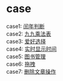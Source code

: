 # case
case1:
<a href="https://mumulee-world.github.io/case/leapYear">闰年判断</a>  
case2:
<a href="https://mumulee-world.github.io/case/multiplicationTable">九九乘法表</a>  
case3:
<a href="https://mumulee-world.github.io/case/selectTheHobby">爱好选择</a>   
case4:
<a href="https://mumulee-world.github.io/case/dynamicTime">实时显示时间 </a>  
case5:
<a href="https://mumulee-world.github.io/case/bookmanage">图书管理</a>  
case6:
<a href="https://mumulee-world.github.io/case/dragAndDrop">拖拽</a>  
case7:
<a href="https://mumulee-world.github.io/case/deleteArticle">删除文章操作</a> 
